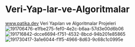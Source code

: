 # Veri-Yap-lar-ve-Algoritmalar
www.patika.dev Veri Yapıları ve Algoritmalar Projeleri
![191706476-e1fbe275-fef0-4e2c-b6aa-57d3e00d6b06](https://user-images.githubusercontent.com/43536910/193397220-0236337e-6168-4bcd-ad05-bcffce9556d7.png)
![191716842-dcce6694-f751-4532-8bcd-94b201e85865](https://user-images.githubusercontent.com/43536910/193397221-5a3a227a-7618-4278-b290-9e0c57927685.png)
![191730417-3a1e6044-f1f5-4966-8d63-9c68c1c0995e](https://user-images.githubusercontent.com/43536910/193397224-ca36b1f6-b4c6-421c-b903-130336bc1d4d.png)
